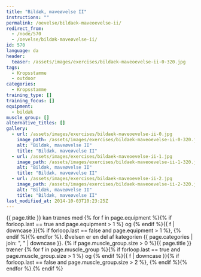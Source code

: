 ```yaml
---
title: "Bildæk, maveøvelse II"
instructions: ""
permalink: /oevelse/bildaek-maveoevelse-ii/
redirect_from:
  - /node/570
  - /oevelse/bildæk-maveøvelse-ii/
id: 570
language: da
header:
  teaser: /assets/images/exercises/bildaek-maveoevelse-ii-0-320.jpg
tags:
  - Kropsstamme
  - outdoor
categories:
  - Kropsstamme
training_type: []
training_focus: []
equipment:
  - bildæk
muscle_group: []
alternative_titles: []
gallery:
  - url: /assets/images/exercises/bildaek-maveoevelse-ii-0.jpg
    image_path: /assets/images/exercises/bildaek-maveoevelse-ii-0-320.jpg
    alt: "Bildæk, maveøvelse II"
    title: "Bildæk, maveøvelse II"
  - url: /assets/images/exercises/bildaek-maveoevelse-ii-1.jpg
    image_path: /assets/images/exercises/bildaek-maveoevelse-ii-1-320.jpg
    alt: "Bildæk, maveøvelse II"
    title: "Bildæk, maveøvelse II"
  - url: /assets/images/exercises/bildaek-maveoevelse-ii-2.jpg
    image_path: /assets/images/exercises/bildaek-maveoevelse-ii-2-320.jpg
    alt: "Bildæk, maveøvelse II"
    title: "Bildæk, maveøvelse II"
last_modified_at: 2014-10-03T10:23:25Z
---
```


{{ page.title }} kan trænes med {% for f in page.equipment %}{% if forloop.last == true and page.equipment > 1 %} og {% endif %}{{ f | downcase  }}{% if forloop.last == false and page.equipment > 1 %}, {% endif %}{% endfor %}. Øvelsen er en del af kategorien {{ page.categories | join: ", " | downcase }}. {% if page.muscle_group.size > 0 %}{{ page.title }} træner {% for f in page.muscle_group %}{% if forloop.last == true and page.muscle_group.size > 1 %} og {% endif %}{{ f | downcase }}{% if forloop.last == false and page.muscle_group.size > 2 %}, {% endif %}{% endfor %}.{% endif %}
